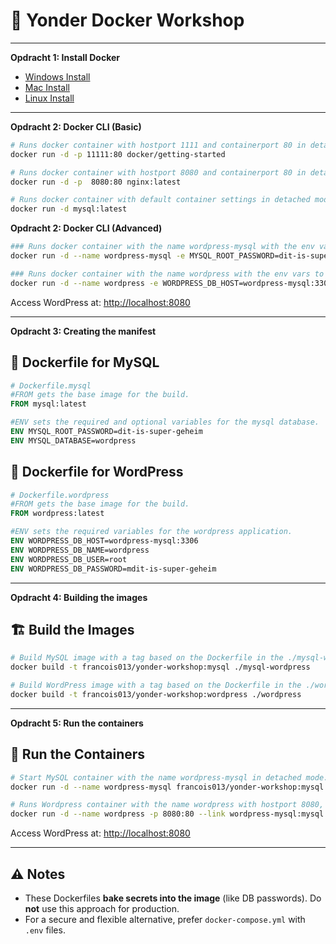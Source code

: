 # 🐳 Yonder Docker Workshop

---

**Opdracht 1: Install Docker**  

- [Windows Install](https://docs.docker.com/desktop/setup/install/windows-install/)
- [Mac Install](https://docs.docker.com/desktop/setup/install/mac-install/)
- [Linux Install](https://docs.docker.com/desktop/setup/install/linux/)

---

**Opdracht 2: Docker CLI (Basic)**  

```Bash
# Runs docker container with hostport 1111 and containerport 80 in detached mode.
docker run -d -p 11111:80 docker/getting-started

# Runs docker container with hostport 8080 and containerport 80 in detached mode.
docker run -d -p  8080:80 nginx:latest

# Runs docker container with default container settings in detached mode.
docker run -d mysql:latest
```

**Opdracht 2: Docker CLI (Advanced)**  

```Bash
### Runs docker container with the name wordpress-mysql with the env vars for the root password, the database name and it runs in detached mode.
docker run -d --name wordpress-mysql -e MYSQL_ROOT_PASSWORD=dit-is-super-geheim -e MYSQL_DATABASE=wordpress mysql:latest

### Runs docker container with the name wordpress with the env vars to connect wordpress to the database, with hostport 8080, container port 80, that links wordpress to the database container and it runs in detached mode.
docker run -d --name wordpress -e WORDPRESS_DB_HOST=wordpress-mysql:3306 -e WORDPRESS_DB_NAME=wordpress -e WORDPRESS_DB_USER=root -e WORDPRESS_DB_PASSWORD=dit-is-super-geheim -p 8080:80 --link wordpress-mysql:mysql wordpress
```

Access WordPress at: [http://localhost:8080](http://localhost:8080)

---

**Opdracht 3: Creating the manifest**  

## 📁 Dockerfile for MySQL

```Dockerfile
# Dockerfile.mysql
#FROM gets the base image for the build.
FROM mysql:latest

#ENV sets the required and optional variables for the mysql database.
ENV MYSQL_ROOT_PASSWORD=dit-is-super-geheim
ENV MYSQL_DATABASE=wordpress
```

## 📁 Dockerfile for WordPress

```Dockerfile
# Dockerfile.wordpress
#FROM gets the base image for the build.
FROM wordpress:latest

#ENV sets the required variables for the wordpress application.
ENV WORDPRESS_DB_HOST=wordpress-mysql:3306
ENV WORDPRESS_DB_NAME=wordpress
ENV WORDPRESS_DB_USER=root
ENV WORDPRESS_DB_PASSWORD=mdit-is-super-geheim
```

---

**Opdracht 4: Building the images**  

## 🏗️ Build the Images

```bash
# Build MySQL image with a tag based on the Dockerfile in the ./mysql-wordpress folder. (Change the tag to something like: mysql:yonder)
docker build -t francois013/yonder-workshop:mysql ./mysql-wordpress

# Build WordPress image with a tag based on the Dockerfile in the ./wordpress folder. (Change the tag to something like: wordpress:yonder)
docker build -t francois013/yonder-workshop:wordpress ./wordpress
```

---

**Opdracht 5: Run the containers**  

## 🚀 Run the Containers

```bash
# Start MySQL container with the name wordpress-mysql in detached mode.
docker run -d --name wordpress-mysql francois013/yonder-workshop:mysql

# Runs Wordpress container with the name wordpress with hostport 8080, container port 80, that links wordpress to the database container and it runs in detached mode. 
docker run -d --name wordpress -p 8080:80 --link wordpress-mysql:mysql francois013/yonder-workshop:wordpress
```

Access WordPress at: [http://localhost:8080](http://localhost:8080)

---

## ⚠️ Notes

- These Dockerfiles **bake secrets into the image** (like DB passwords). Do **not** use this approach for production.
- For a secure and flexible alternative, prefer `docker-compose.yml` with `.env` files.
